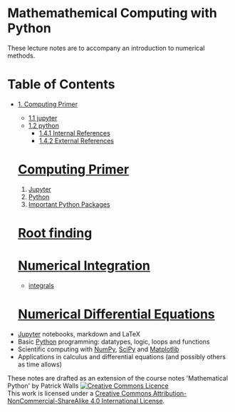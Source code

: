 # Mathemathemical Computing with Python

These lecture notes are to accompany an introduction to numerical methods.  



Table of Contents
=================

- [1. Computing Primer](#computing-primer)
  * [1.1 jupyter](#jupyter)
  * [1.2 python](#python)
    + [1.4.1 Internal References](#141-internal-references)
    + [1.4.2 External References](#142-external-references)


  # [Computing Primer](#computing-primer)
    1. [Jupyter](##jupyter) 
    2. [Python](#python)
    3. [Important Python Packages](#scipy)
  # [Root finding](#roots-optimization)
  # [Numerical Integration](#integration)
     * [integrals](#integrals.ipynb)
  # [Numerical Differential Equations](#differential-equations)




* [Jupyter](https://jupyter.org) notebooks, markdown and LaTeX
* Basic [Python](https://python.org/) programming: datatypes, logic, loops and functions
* Scientific computing with [NumPy](http://www.numpy.org/), [SciPy](https://scipy.org/) and [Matplotlib](https://matplotlib.org/)
* Applications in calculus and differential equations (and possibly others as time allows)




These notes are drafted as an extension of the course notes 'Mathematical Python' by Patrick Walls 
<a rel="license" href="http://creativecommons.org/licenses/by-nc-sa/4.0/"><img alt="Creative Commons Licence" style="border-width:0" src="https://i.creativecommons.org/l/by-nc-sa/4.0/88x31.png" /></a><br />This work is licensed under a <a rel="license" href="http://creativecommons.org/licenses/by-nc-sa/4.0/">Creative Commons Attribution-NonCommercial-ShareAlike 4.0 International License</a>.
